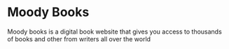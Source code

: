 # Moody Books
Moody books is a digital book website that gives you access to thousands of books and other from writers all over the world
